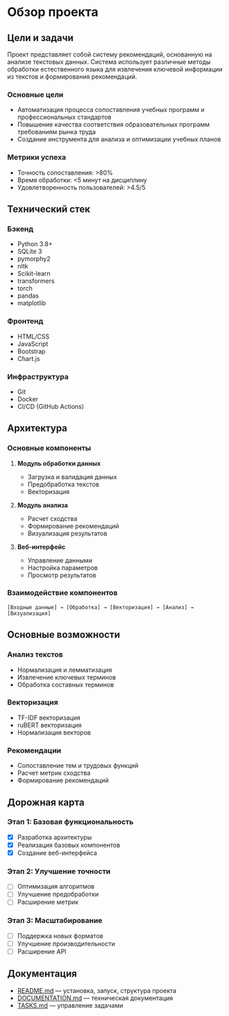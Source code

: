 # Обзор проекта

## Цели и задачи
Проект представляет собой систему рекомендаций, основанную на анализе текстовых данных. Система использует различные методы обработки естественного языка для извлечения ключевой информации из текстов и формирования рекомендаций.

### Основные цели
- Автоматизация процесса сопоставления учебных программ и профессиональных стандартов
- Повышение качества соответствия образовательных программ требованиям рынка труда
- Создание инструмента для анализа и оптимизации учебных планов

### Метрики успеха
- Точность сопоставления: >80%
- Время обработки: <5 минут на дисциплину
- Удовлетворенность пользователей: >4.5/5

## Технический стек

### Бэкенд
- Python 3.8+
- SQLite 3
- pymorphy2
- nltk
- Scikit-learn
- transformers
- torch
- pandas
- matplotlib

### Фронтенд
- HTML/CSS
- JavaScript
- Bootstrap
- Chart.js

### Инфраструктура
- Git
- Docker
- CI/CD (GitHub Actions)

## Архитектура

### Основные компоненты
1. **Модуль обработки данных**
   - Загрузка и валидация данных
   - Предобработка текстов
   - Векторизация

2. **Модуль анализа**
   - Расчет сходства
   - Формирование рекомендаций
   - Визуализация результатов

3. **Веб-интерфейс**
   - Управление данными
   - Настройка параметров
   - Просмотр результатов

### Взаимодействие компонентов
```
[Входные данные] → [Обработка] → [Векторизация] → [Анализ] → [Визуализация]
```

## Основные возможности

### Анализ текстов
- Нормализация и лемматизация
- Извлечение ключевых терминов
- Обработка составных терминов

### Векторизация
- TF-IDF векторизация
- ruBERT векторизация
- Нормализация векторов

### Рекомендации
- Сопоставление тем и трудовых функций
- Расчет метрик сходства
- Формирование рекомендаций

## Дорожная карта

### Этап 1: Базовая функциональность
- [x] Разработка архитектуры
- [x] Реализация базовых компонентов
- [x] Создание веб-интерфейса

### Этап 2: Улучшение точности
- [ ] Оптимизация алгоритмов
- [ ] Улучшение предобработки
- [ ] Расширение метрик

### Этап 3: Масштабирование
- [ ] Поддержка новых форматов
- [ ] Улучшение производительности
- [ ] Расширение API

## Документация
- [README.md](README.md) — установка, запуск, структура проекта
- [DOCUMENTATION.md](DOCUMENTATION.md) — техническая документация
- [TASKS.md](TASKS.md) — управление задачами